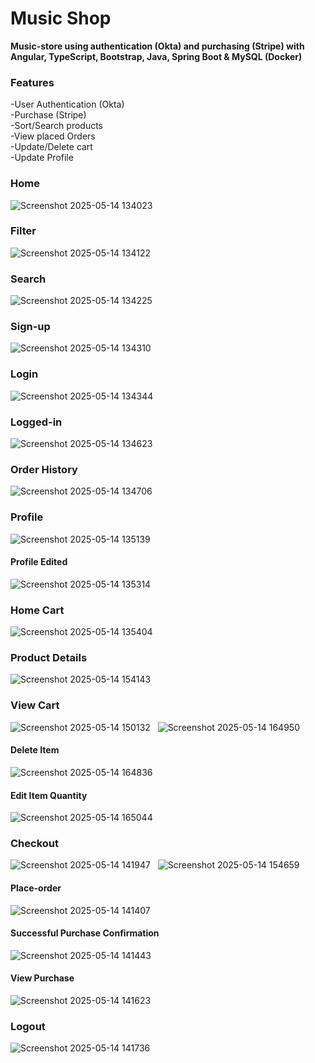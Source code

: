 # Music Shop
**Music-store using authentication (Okta) and purchasing (Stripe) with Angular, TypeScript, Bootstrap, Java, Spring Boot & MySQL (Docker)**

### Features
-User Authentication (Okta)  
-Purchase (Stripe)  
-Sort/Search products  
-View placed Orders  
-Update/Delete cart  
-Update Profile


### Home
![Screenshot 2025-05-14 134023](https://github.com/user-attachments/assets/40e9fbf5-ac7d-4aac-8e56-7e5e18e8eda5) &nbsp;&nbsp;&nbsp;&nbsp;
### Filter
![Screenshot 2025-05-14 134122](https://github.com/user-attachments/assets/40696953-8408-4c08-b4d1-9e04c1142538)&nbsp;&nbsp;&nbsp;&nbsp;
### Search
![Screenshot 2025-05-14 134225](https://github.com/user-attachments/assets/dea4f64b-cbb5-41f7-a584-0b426fd5d1fa)&nbsp;&nbsp;&nbsp;&nbsp;
### Sign-up
![Screenshot 2025-05-14 134310](https://github.com/user-attachments/assets/4a05006b-6950-40e9-8150-da4b8faadd5f)&nbsp;&nbsp;&nbsp;&nbsp;
### Login
![Screenshot 2025-05-14 134344](https://github.com/user-attachments/assets/9449fa44-7cda-4841-8623-407a1f01d42a)&nbsp;&nbsp;&nbsp;&nbsp;
### Logged-in
![Screenshot 2025-05-14 134623](https://github.com/user-attachments/assets/e368c5a2-be32-4622-af62-4c95b5480a1d)&nbsp;&nbsp;&nbsp;&nbsp;
### Order History
![Screenshot 2025-05-14 134706](https://github.com/user-attachments/assets/00733b77-87b5-45b0-81a1-37e4b7b6f5fc)&nbsp;&nbsp;&nbsp;&nbsp;
### Profile
![Screenshot 2025-05-14 135139](https://github.com/user-attachments/assets/2b262406-e5d8-48aa-b1c1-f4b9fabbbeba)&nbsp;&nbsp;&nbsp;&nbsp;
#### Profile Edited
![Screenshot 2025-05-14 135314](https://github.com/user-attachments/assets/f0313a43-6317-4516-a877-39d57b3b9ab4)&nbsp;&nbsp;&nbsp;&nbsp;
### Home Cart
![Screenshot 2025-05-14 135404](https://github.com/user-attachments/assets/a31f8c0c-856b-43ce-8679-11b4fdb76868)&nbsp;&nbsp;&nbsp;&nbsp;
### Product Details
![Screenshot 2025-05-14 154143](https://github.com/user-attachments/assets/09cfb6b2-d072-4e9e-8ebc-0331451338dd)&nbsp;&nbsp;&nbsp;&nbsp;
### View Cart
![Screenshot 2025-05-14 150132](https://github.com/user-attachments/assets/48a85f6e-945f-4293-a60c-ce86aa482fbd)&nbsp;&nbsp;
![Screenshot 2025-05-14 164950](https://github.com/user-attachments/assets/e3dc6da6-f734-4f1b-8378-9748ddb10eff)&nbsp;&nbsp;&nbsp;&nbsp;
#### Delete Item
![Screenshot 2025-05-14 164836](https://github.com/user-attachments/assets/57e9da8b-e142-463a-8dbc-8f06e82f417d)&nbsp;&nbsp;&nbsp;&nbsp;
#### Edit Item Quantity
![Screenshot 2025-05-14 165044](https://github.com/user-attachments/assets/c27b1961-037b-4e3a-b195-dcdff57a5b1c)&nbsp;&nbsp;&nbsp;&nbsp;
### Checkout
![Screenshot 2025-05-14 141947](https://github.com/user-attachments/assets/30eec628-c86b-4cb5-937f-fed1a0434901)&nbsp;&nbsp;
![Screenshot 2025-05-14 154659](https://github.com/user-attachments/assets/ce6a293f-0647-48ed-9f65-8b9f45c55604)&nbsp;&nbsp;&nbsp;&nbsp;
#### Place-order
![Screenshot 2025-05-14 141407](https://github.com/user-attachments/assets/74f47ecf-d7dc-4be6-9202-52afceffa75b)&nbsp;&nbsp;&nbsp;&nbsp;
#### Successful Purchase Confirmation
![Screenshot 2025-05-14 141443](https://github.com/user-attachments/assets/94bc8c9f-0b4e-4329-9946-3accaf2e5c48)&nbsp;&nbsp;&nbsp;&nbsp;
#### View Purchase
![Screenshot 2025-05-14 141623](https://github.com/user-attachments/assets/a88f3b80-d5d4-49b8-af99-1efe7a01a79f)&nbsp;&nbsp;&nbsp;&nbsp;
### Logout
![Screenshot 2025-05-14 141736](https://github.com/user-attachments/assets/611f4981-dc8d-4520-9762-289b7f210747)&nbsp;&nbsp;&nbsp;&nbsp;




















